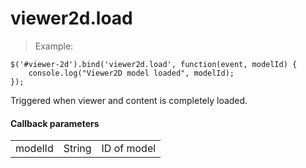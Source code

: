 # viewer2d.load

> Example:

```javascript--jquery
$('#viewer-2d').bind('viewer2d.load', function(event, modelId) {
    console.log("Viewer2D model loaded", modelId);
});
```

Triggered when viewer and content is completely loaded.

#### Callback parameters

<table class="table">
  <tr>
    <td>modelId</td>
    <td>String</td>
    <td>ID of model</td>
  </tr>
</table>
